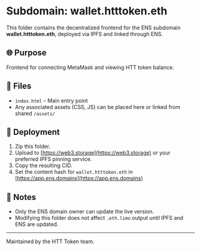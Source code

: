 # Subdomain: wallet.htttoken.eth

This folder contains the decentralized frontend for the ENS subdomain **wallet.htttoken.eth**, deployed via IPFS and linked through ENS.

## 🌐 Purpose

Frontend for connecting MetaMask and viewing HTT token balance.

## 📁 Files

- `index.html` – Main entry point
- Any associated assets (CSS, JS) can be placed here or linked from shared `/assets/`

## 🚀 Deployment

1. Zip this folder.
2. Upload to [https://web3.storage](https://web3.storage) or your preferred IPFS pinning service.
3. Copy the resulting CID.
4. Set the content hash for `wallet.htttoken.eth` in [https://app.ens.domains](https://app.ens.domains)

## 🔐 Notes

- Only the ENS domain owner can update the live version.
- Modifying this folder does not affect `.eth.limo` output until IPFS and ENS are updated.

---

Maintained by the HTT Token team.
